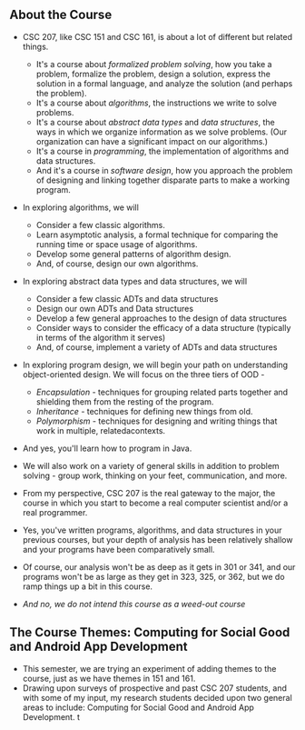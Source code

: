 About the Course
----------------

* CSC 207, like CSC 151 and CSC 161, is about a lot of different but
  related things.
    * It's a course about _formalized problem solving_, how you take
      a problem, formalize the problem, design a solution, express
      the solution in a formal language, and analyze the solution
      (and perhaps the problem).
    * It's a course about _algorithms_, the instructions we write
      to solve problems.
    * It's a course about _abstract data types_ and _data structures_,
      the ways in which we organize information as we solve problems.
      (Our organization can have a significant impact on our algorithms.)
    * It's a course in _programming_, the implementation of algorithms
      and data structures.
    * And it's a course in _software design_, how you approach the problem
      of designing and linking together disparate parts to make a 
      working program.
* In exploring algorithms, we will 
    * Consider a few classic algorithms.
    * Learn asymptotic analysis, a formal technique for comparing the
      running time or space usage of algorithms.
    * Develop some general patterns of algorithm design.
    * And, of course, design our own algorithms.
* In exploring abstract data types and data structures, we will
    * Consider a few classic ADTs and data structures
    * Design our own ADTs and Data structures
    * Develop a few general approaches to the design of data structures
    * Consider ways to consider the efficacy of a data structure 
      (typically in terms of the algorithm it serves)
    * And, of course, implement a variety of ADTs and data structures
* In exploring program design, we will begin your path on understanding
  object-oriented design.  We will focus on the three tiers of OOD -
    * _Encapsulation_ - techniques for grouping related parts together 
      and shielding them from the resting of the program.
    * _Inheritance_ - techniques for defining new things from old.
    * _Polymorphism_ - techniques for designing and writing things
      that work in multiple, relatedacontexts.
* And yes, you'll learn how to program in Java.
* We will also work on a variety of general skills in addition to
  problem solving - group work, thinking on your feet, communication,
  and more.

* From my perspective, CSC 207 is the real gateway to the major, the course
  in which you start to become a real computer scientist and/or a real
  programmer.
* Yes, you've written programs, algorithms, and data structures in your
  previous courses, but your depth of analysis has been relatively shallow
  and your programs have been comparatively small.
* Of course, our analysis won't be as deep as it gets in 301 or 341, and
  our programs won't be as large as they get in 323, 325, or 362, but
  we do ramp things up a bit in this course.
* _And no, we do not intend this course as a weed-out course_

The Course Themes: Computing for Social Good and Android App Development
------------------------------------------------------------------------

* This semester, we are trying an experiment of adding themes to the
  course, just as we have themes in 151 and 161.
* Drawing upon surveys of prospective and past CSC 207 students, and
  with some of my input, my research students decided upon two general
  areas to include: Computing for Social Good and Android App Development.
  t
